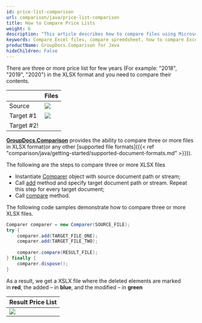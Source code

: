 ```yaml
---
id: price-list-comparison
url: comparison/java/price-list-comparison
title: How to Compare Price Lists
weight: 6
description: "This article describes how to compare files using Microsoft Excel feature and GroupDocs.Comparison API for Java. You will also learn how to compare two or more tables and get the difference in files"
keywords: Compare Excel files, compare spreedsheet, how to compare Excel files
productName: GroupDocs.Comparison for Java
hideChildren: False
---
```

There are three or more price list for few years (For example: "2018", "2019", "2020") in the XLSX format and you need to compare their contents.

  

|  | Files |
| --- | --- |
| Source | ![](comparison/java/images/price-list-comparison.png) |
| Target #1 | ![](comparison/java/images/price-list-comparison_1.png) | 
| Target #2!|[](comparison/java/images/price-list-comparison_2.png) |

[**GroupDocs.Comparison**](https://products.groupdocs.com/comparison/java) provides the ability to compare three or more files in XLSX format(or any other [supported file formats]({{< ref "comparison/java/getting-started/supported-document-formats.md" >}})).

The following are the steps to compare three or more XLSX files

*   Instantiate [Comparer](https://apireference.groupdocs.com/comparison/java/com.groupdocs.comparison/Comparer) object with source document path or stream;
*   Call [add](https://apireference.groupdocs.com/comparison/java/com.groupdocs.comparison/Comparer#add(java.lang.String)) method and specify target document path or stream. Repeat this step for every target document;
*   Call [compare](https://apireference.groupdocs.com/comparison/java/com.groupdocs.comparison/Comparer#compare(java.lang.String)) method.

The following code samples demonstrate how to compare three or more XLSX files.

```java
Comparer comparer = new Comparer(SOURCE_FILE);
try {
    comparer.add(TARGET_FILE_ONE);
    comparer.add(TARGET_FILE_TWO);
 
    comparer.compare(RESULT_FILE);
} finally {
    comparer.dispose();
}
```

As a result, we get a XSLX file where the deleted elements are marked in **red**, the added – in **blue**, and the modified – in **green**

| Result Price List |
| --- |
| ![](comparison/java/images/price-list-comparison_3.png) | 
